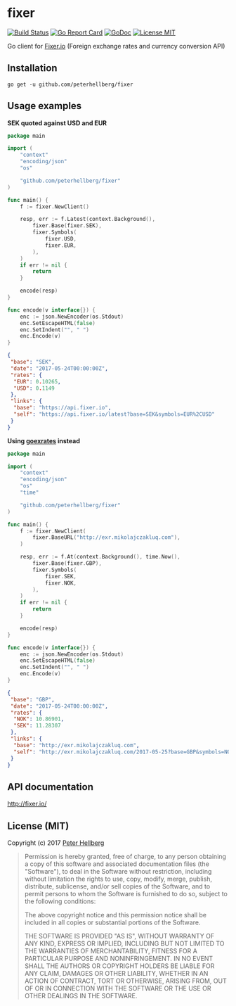 # fixer

[![Build Status](https://travis-ci.org/peterhellberg/fixer.svg?branch=master)](https://travis-ci.org/peterhellberg/fixer)
[![Go Report Card](https://goreportcard.com/badge/github.com/peterhellberg/fixer)](https://goreportcard.com/report/github.com/peterhellberg/fixer)
[![GoDoc](https://img.shields.io/badge/godoc-reference-blue.svg?style=flat)](https://godoc.org/github.com/peterhellberg/fixer)
[![License MIT](https://img.shields.io/badge/license-MIT-lightgrey.svg?style=flat)](https://github.com/peterhellberg/fixer#license-mit)

Go client for [Fixer.io](http://fixer.io/) (Foreign exchange rates and currency conversion API)

## Installation

    go get -u github.com/peterhellberg/fixer

## Usage examples

**SEK quoted against USD and EUR**

```go
package main

import (
	"context"
	"encoding/json"
	"os"

	"github.com/peterhellberg/fixer"
)

func main() {
	f := fixer.NewClient()

	resp, err := f.Latest(context.Background(),
		fixer.Base(fixer.SEK),
		fixer.Symbols(
			fixer.USD,
			fixer.EUR,
		),
	)
	if err != nil {
		return
	}

	encode(resp)
}

func encode(v interface{}) {
	enc := json.NewEncoder(os.Stdout)
	enc.SetEscapeHTML(false)
	enc.SetIndent("", " ")
	enc.Encode(v)
}
```

```json
{
 "base": "SEK",
 "date": "2017-05-24T00:00:00Z",
 "rates": {
  "EUR": 0.10265,
  "USD": 0.1149
 },
 "links": {
  "base": "https://api.fixer.io",
  "self": "https://api.fixer.io/latest?base=SEK&symbols=EUR%2CUSD"
 }
}
```

**Using [goexrates](http://goexrates.mikolajczakluq.com/) instead**

```go
package main

import (
	"context"
	"encoding/json"
	"os"
	"time"

	"github.com/peterhellberg/fixer"
)

func main() {
	f := fixer.NewClient(
		fixer.BaseURL("http://exr.mikolajczakluq.com"),
	)

	resp, err := f.At(context.Background(), time.Now(),
		fixer.Base(fixer.GBP),
		fixer.Symbols(
			fixer.SEK,
			fixer.NOK,
		),
	)
	if err != nil {
		return
	}

	encode(resp)
}

func encode(v interface{}) {
	enc := json.NewEncoder(os.Stdout)
	enc.SetEscapeHTML(false)
	enc.SetIndent("", " ")
	enc.Encode(v)
}
```

```json
{
 "base": "GBP",
 "date": "2017-05-24T00:00:00Z",
 "rates": {
  "NOK": 10.86901,
  "SEK": 11.28307
 },
 "links": {
  "base": "http://exr.mikolajczakluq.com",
  "self": "http://exr.mikolajczakluq.com/2017-05-25?base=GBP&symbols=NOK%2CSEK"
 }
}
```

## API documentation

<http://fixer.io/>

## License (MIT)

Copyright (c) 2017 [Peter Hellberg](https://c7.se/)

> Permission is hereby granted, free of charge, to any person obtaining
> a copy of this software and associated documentation files (the "Software"),
> to deal in the Software without restriction, including without limitation
> the rights to use, copy, modify, merge, publish, distribute, sublicense,
> and/or sell copies of the Software, and to permit persons to whom the
> Software is furnished to do so, subject to the following conditions:
>
> The above copyright notice and this permission notice shall be included
> in all copies or substantial portions of the Software.
>
> THE SOFTWARE IS PROVIDED "AS IS", WITHOUT WARRANTY OF ANY KIND,
> EXPRESS OR IMPLIED, INCLUDING BUT NOT LIMITED TO THE WARRANTIES
> OF MERCHANTABILITY, FITNESS FOR A PARTICULAR PURPOSE AND NONINFRINGEMENT.
> IN NO EVENT SHALL THE AUTHORS OR COPYRIGHT HOLDERS BE LIABLE FOR ANY CLAIM,
> DAMAGES OR OTHER LIABILITY, WHETHER IN AN ACTION OF CONTRACT,
> TORT OR OTHERWISE, ARISING FROM, OUT OF OR IN CONNECTION WITH THE SOFTWARE
> OR THE USE OR OTHER DEALINGS IN THE SOFTWARE.
